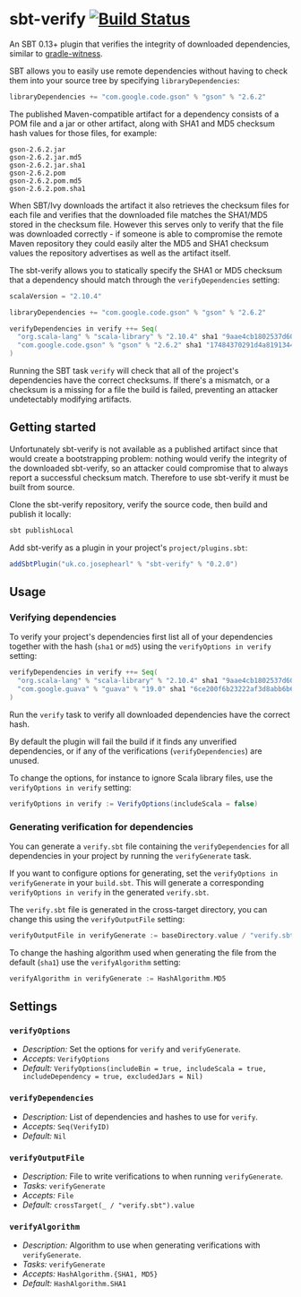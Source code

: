 # sbt-verify [![Build Status](https://travis-ci.org/JosephEarl/sbt-verify.svg?branch=master)](https://travis-ci.org/JosephEarl/sbt-verify)

An SBT 0.13+ plugin that verifies the integrity of downloaded dependencies, similar to [gradle-witness](https://github.com/WhisperSystems/gradle-witness).

SBT allows you to easily use remote dependencies without having to check them into your source tree by specifying `libraryDependencies`:

```scala
libraryDependencies += "com.google.code.gson" % "gson" % "2.6.2"
```

The published Maven-compatible artifact for a dependency consists of a POM file and a jar or other artifact, along with SHA1 and MD5 checksum hash values for those files, for example:

```
gson-2.6.2.jar
gson-2.6.2.jar.md5
gson-2.6.2.jar.sha1
gson-2.6.2.pom
gson-2.6.2.pom.md5
gson-2.6.2.pom.sha1
```

When SBT/Ivy downloads the artifact it also retrieves the checksum files for each file and verifies that the downloaded file matches the SHA1/MD5 stored in the checksum file.
However this serves only to verify that the file was downloaded correctly - if someone is able to compromise the remote Maven repository they could easily alter the MD5 and SHA1 checksum values the repository advertises as well as the artifact itself.

The sbt-verify allows you to statically specify the SHA1 or MD5 checksum that a dependency should match through the `verifyDependencies` setting:

```scala
scalaVersion = "2.10.4"

libraryDependencies += "com.google.code.gson" % "gson" % "2.6.2"

verifyDependencies in verify ++= Seq(
  "org.scala-lang" % "scala-library" % "2.10.4" sha1 "9aae4cb1802537d604e03688cab744ff47b31a7d",
  "com.google.code.gson" % "gson" % "2.6.2" sha1 "17484370291d4a8191344ec4930a1c655b1d15e2"
)
```

Running the SBT task `verify` will check that all of the project's dependencies have the correct checksums.
If there's a mismatch, or a checksum is a missing for a file the build is failed, preventing an attacker undetectably modifying artifacts.

## Getting started

Unfortunately sbt-verify is not available as a published artifact since that would create a bootstrapping problem: nothing would verify the integrity of the downloaded sbt-verify, so an attacker could compromise that to always report a successful checksum match. Therefore to use sbt-verify it must be built from source.

Clone the sbt-verify repository, verify the source code, then build and publish it locally:

```scala
sbt publishLocal
```

Add sbt-verify as a plugin in your project's `project/plugins.sbt`:

```scala
addSbtPlugin("uk.co.josephearl" % "sbt-verify" % "0.2.0")
```

## Usage

### Verifying dependencies

To verify your project's dependencies first list all of your dependencies together with the hash (`sha1` or `md5`) using the `verifyOptions in verify` setting:

```scala
verifyDependencies in verify ++= Seq(
  "org.scala-lang" % "scala-library" % "2.10.4" sha1 "9aae4cb1802537d604e03688cab744ff47b31a7d",
  "com.google.guava" % "guava" % "19.0" sha1 "6ce200f6b23222af3d8abb6b6459e6c44f4bb0e9"
)
```

Run the `verify` task to verify all downloaded dependencies have the correct hash.

By default the plugin will fail the build if it finds any unverified dependencies, or if any of the verifications (`verifyDependencies`) are unused.

To change the options, for instance to ignore Scala library files, use the `verifyOptions in verify` setting:

```scala
verifyOptions in verify := VerifyOptions(includeScala = false)
```

### Generating verification for dependencies

You can generate a `verify.sbt` file containing the `verifyDependencies` for all dependencies in your project by running the `verifyGenerate` task.

If you want to configure options for generating, set the `verifyOptions in verifyGenerate` in your `build.sbt`. This will generate a corresponding `verifyOptions in verify` in the generated `verify.sbt`.

The `verify.sbt` file is generated in the cross-target directory, you can change this using the `verifyOutputFile` setting:

```scala
verifyOutputFile in verifyGenerate := baseDirectory.value / "verify.sbt"
```

To change the hashing algorithm used when generating the file from the default (`sha1`) use the `verifyAlgorithm` setting:

```scala
verifyAlgorithm in verifyGenerate := HashAlgorithm.MD5
```

## Settings

### `verifyOptions`
* *Description:* Set the options for `verify` and `verifyGenerate`.
* *Accepts:* `VerifyOptions`
* *Default:* `VerifyOptions(includeBin = true, includeScala = true, includeDependency = true, excludedJars = Nil)`

### `verifyDependencies`
* *Description:* List of dependencies and hashes to use for `verify`.
* *Accepts:* `Seq(VerifyID)`
* *Default:* `Nil`

### `verifyOutputFile`
* *Description:* File to write verifications to when running `verifyGenerate`.
* *Tasks:* `verifyGenerate`
* *Accepts:* `File`
* *Default:* `crossTarget(_ / "verify.sbt").value`

### `verifyAlgorithm`
* *Description:* Algorithm to use when generating verifications with `verifyGenerate`.
* *Tasks:* `verifyGenerate`
* *Accepts:* `HashAlgorithm.{SHA1, MD5}`
* *Default:* `HashAlgorithm.SHA1`
